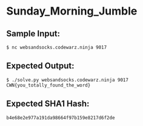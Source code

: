 # Sunday_Morning_Jumble

## Sample Input:

```
$ nc websandsocks.codewarz.ninja 9017
```
## Expected Output:

```
$ ./solve.py websandsocks.codewarz.ninja 9017
CWN{you_totally_found_the_word}
```
## Expected SHA1 Hash:

```
b4e68e2e977a191da98664f97b159e8217d6f2de
```
